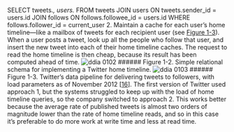 SELECT tweets.*, users.* FROM tweets
  JOIN users   ON tweets.sender_id    = users.id
  JOIN follows ON follows.followee_id = users.id
  WHERE follows.follower_id = current_user 2.  Maintain a cache for each user’s home timeline—like a mailbox of tweets for each recipient
user (see [Figure 1-3](#fig_twitter_timelines)). When a user posts a tweet, look up all the people who
follow that user, and insert the new tweet into each of their home timeline caches. The request to
read the home timeline is then cheap, because its result has been computed ahead of time. ![ddia 0102](assets/ddia_0102.png) ###### Figure 1-2. Simple relational schema for implementing a Twitter home timeline. ![ddia 0103](assets/ddia_0103.png) ###### Figure 1-3. Twitter’s data pipeline for delivering tweets to followers, with load parameters as of November 2012 [[16](ch01.html#Krikorian2012)]. The first version of Twitter used approach 1, but the systems struggled to keep up with the load of
home timeline queries, so the company switched to approach 2. This works better because the average
rate of published tweets is almost two orders of magnitude lower than the rate of home timeline
reads, and so in this case it’s preferable to do more work at write time and less at read time.